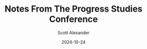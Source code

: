 ---
layout: podcast
title: "Notes From The Progress Studies Conference"
author: Scott Alexander
description: https://www.astralcodexten.com/p/notes-from-the-progress-studies-conference
date: 2024-10-24
length: 6545502
duration: 1636
guid: notes-from-the-progress-studies-conference
---